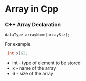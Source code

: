 # Array in Cpp


### C++ Array Declaration
    dataType arrayName[arraySiz];

For example.
``` cpp
 int x[6];
```
* int - type of element to be stored
* x - name of the array
* 6 - size of the array


